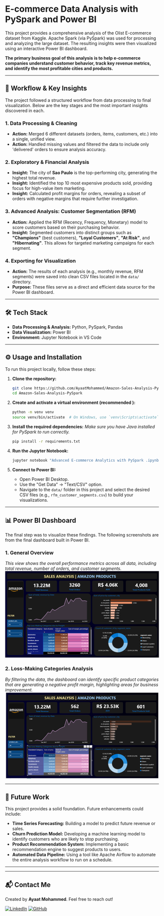 # E-commerce Data Analysis with PySpark and Power BI

This project provides a comprehensive analysis of the Olist E-commerce dataset from Kaggle. Apache Spark (via PySpark) was used for processing and analyzing the large dataset. The resulting insights were then visualized using an interactive Power BI dashboard.

**The primary business goal of this analysis is to help e-commerce companies understand customer behavior, track key revenue metrics, and identify the most profitable cities and products.**

---

## 🚀 Workflow & Key Insights

The project followed a structured workflow from data processing to final visualization. Below are the key stages and the most important insights discovered in each.

### 1. Data Processing & Cleaning
*   **Action:** Merged 6 different datasets (orders, items, customers, etc.) into a single, unified view.
*   **Action:** Handled missing values and filtered the data to include only 'delivered' orders to ensure analysis accuracy.

### 2. Exploratory & Financial Analysis
*   **Insight:** The city of **Sao Paulo** is the top-performing city, generating the highest total revenue.
*   **Insight:** Identified the top 10 most expensive products sold, providing focus for high-value item marketing.
*   **Insight:** Calculated profit margins for orders, revealing a subset of orders with negative margins that require further investigation.

### 3. Advanced Analysis: Customer Segmentation (RFM)
*   **Action:** Applied the RFM (Recency, Frequency, Monetary) model to score customers based on their purchasing behavior.
*   **Insight:** Segmented customers into distinct groups such as **"Champions"** (best customers), **"Loyal Customers"**, **"At Risk"**, and **"Hibernating"**. This allows for targeted marketing campaigns for each segment.

### 4. Exporting for Visualization
*   **Action:** The results of each analysis (e.g., monthly revenue, RFM segments) were saved into clean CSV files located in the `data/` directory.
*   **Purpose:** These files serve as a direct and efficient data source for the Power BI dashboard.

---

## 🛠️ Tech Stack
*   **Data Processing & Analysis:** Python, PySpark, Pandas
*   **Data Visualization:** Power BI
*   **Environment:** Jupyter Notebook in VS Code

---

## ⚙️ Usage and Installation

To run this project locally, follow these steps:

1.  **Clone the repository:**
    ```bash
    git clone https://github.com/AyaatMohammed/Amazon-Sales-Analysis-PySpark.git
    cd Amazon-Sales-Analysis-PySpark
    ```

2.  **Create and activate a virtual environment (recommended ):**
    ```bash
    python -m venv venv
    source venv/bin/activate  # On Windows, use `venv\Scripts\activate`
    ```

3.  **Install the required dependencies:**
    *Make sure you have Java installed for PySpark to run correctly.*
    ```bash
    pip install -r requirements.txt
    ```

4.  **Run the Jupyter Notebook:**
    ```bash
    jupyter notebook "Advanced E-commerce Analytics with PySpark .ipynb"
    ```

5.  **Connect to Power BI:**
    *   Open Power BI Desktop.
    *   Use the "Get Data" -> "Text/CSV" option.
    *   Navigate to the `data/` folder in this project and select the desired CSV files (e.g., `rfm_customer_segments.csv`) to build your visualizations.

---

## 📊 Power BI Dashboard

The final step was to visualize these findings. The following screenshots are from the final dashboard built in Power BI.

### 1. General Overview
*This view shows the overall performance metrics across all data, including total revenue, number of orders, and customer segments.*
![Dashboard Overview](visualizations/01-dashboard-overview.png)

### 2. Loss-Making Categories Analysis
*By filtering the data, the dashboard can identify specific product categories that are generating a negative profit margin, highlighting areas for business improvement.*
![Loss-Making Categories Analysis](visualizations/02-loss-making-categories.png)

---

## 🔮 Future Work

This project provides a solid foundation. Future enhancements could include:

*   **Time Series Forecasting:** Building a model to predict future revenue or sales.
*   **Churn Prediction Model:** Developing a machine learning model to identify customers who are likely to stop purchasing.
*   **Product Recommendation System:** Implementing a basic recommendation engine to suggest products to users.
*   **Automated Data Pipeline:** Using a tool like Apache Airflow to automate the entire analysis workflow to run on a schedule.

---

---

## 📬 Contact Me

Created by **Ayaat Mohammed**. Feel free to reach out!

[![LinkedIn](https://img.shields.io/badge/LinkedIn-0077B5?style=for-the-badge&logo=linkedin&logoColor=white )](https://www.linkedin.com/in/ayat-mohammed-b58856361 )
[![GitHub](https://img.shields.io/badge/GitHub-100000?style=for-the-badge&logo=github&logoColor=white )](https://github.com/AyaatMohammed )
